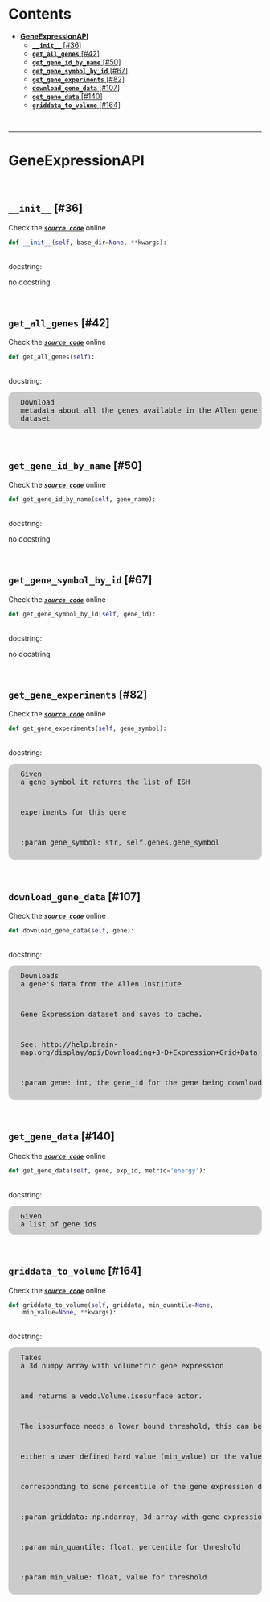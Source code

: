



Contents
========

* [**GeneExpressionAPI**](#geneexpressionapi)
	* [**`__init__`** [#36]](#__init__-36)
	* [**`get_all_genes`** [#42]](#get_all_genes-42)
	* [**`get_gene_id_by_name`** [#50]](#get_gene_id_by_name-50)
	* [**`get_gene_symbol_by_id`** [#67]](#get_gene_symbol_by_id-67)
	* [**`get_gene_experiments`** [#82]](#get_gene_experiments-82)
	* [**`download_gene_data`** [#107]](#download_gene_data-107)
	* [**`get_gene_data`** [#140]](#get_gene_data-140)
	* [**`griddata_to_volume`** [#164]](#griddata_to_volume-164)


&nbsp;

--------
# **GeneExpressionAPI**




&nbsp;
## **`__init__`** [#36]
  
Check the [***``source code``***](https://github.com/BrancoLab/BrainRender/tree/brainglobeintegration/blob/master/brainrender/gene_expression/api.py#L36) online

```python
def __init__(self, base_dir=None, **kwargs):
```

&nbsp;  
docstring:

no docstring

&nbsp;
## **`get_all_genes`** [#42]
  
Check the [***``source code``***](https://github.com/BrancoLab/BrainRender/tree/brainglobeintegration/blob/master/brainrender/gene_expression/api.py#L42) online

```python
def get_all_genes(self):
```

&nbsp;  
docstring:<pre style="background-color:rgba(0, 0, 0, .2);                     border-radius:12px;                     padding:12px 24px;                     box-shadow: 1px 1px 1px rgba(0, 0, 0, .1)">Download metadata about all the genes available in the Allen gene
    expression dataset
</pre>

&nbsp;
## **`get_gene_id_by_name`** [#50]
  
Check the [***``source code``***](https://github.com/BrancoLab/BrainRender/tree/brainglobeintegration/blob/master/brainrender/gene_expression/api.py#L50) online

```python
def get_gene_id_by_name(self, gene_name):
```

&nbsp;  
docstring:

no docstring

&nbsp;
## **`get_gene_symbol_by_id`** [#67]
  
Check the [***``source code``***](https://github.com/BrancoLab/BrainRender/tree/brainglobeintegration/blob/master/brainrender/gene_expression/api.py#L67) online

```python
def get_gene_symbol_by_id(self, gene_id):
```

&nbsp;  
docstring:

no docstring

&nbsp;
## **`get_gene_experiments`** [#82]
  
Check the [***``source code``***](https://github.com/BrancoLab/BrainRender/tree/brainglobeintegration/blob/master/brainrender/gene_expression/api.py#L82) online

```python
def get_gene_experiments(self, gene_symbol):
```

&nbsp;  
docstring:<pre style="background-color:rgba(0, 0, 0, .2);                     border-radius:12px;                     padding:12px 24px;                     box-shadow: 1px 1px 1px rgba(0, 0, 0, .1)">Given a gene_symbol it returns the list of ISH

experiments for this gene

:param gene_symbol: str, self.genes.gene_symbol
</pre>

&nbsp;
## **`download_gene_data`** [#107]
  
Check the [***``source code``***](https://github.com/BrancoLab/BrainRender/tree/brainglobeintegration/blob/master/brainrender/gene_expression/api.py#L107) online

```python
def download_gene_data(self, gene):
```

&nbsp;  
docstring:<pre style="background-color:rgba(0, 0, 0, .2);                     border-radius:12px;                     padding:12px 24px;                     box-shadow: 1px 1px 1px rgba(0, 0, 0, .1)">Downloads a gene's data from the Allen Institute

Gene Expression dataset and saves to cache.

See: http://help.brain-
    map.org/display/api/Downloading+3-D+Expression+Grid+Data

:param gene: int, the gene_id for the gene being downloaded.
</pre>

&nbsp;
## **`get_gene_data`** [#140]
  
Check the [***``source code``***](https://github.com/BrancoLab/BrainRender/tree/brainglobeintegration/blob/master/brainrender/gene_expression/api.py#L140) online

```python
def get_gene_data(self, gene, exp_id, metric='energy'):
```

&nbsp;  
docstring:<pre style="background-color:rgba(0, 0, 0, .2);                     border-radius:12px;                     padding:12px 24px;                     box-shadow: 1px 1px 1px rgba(0, 0, 0, .1)">Given a list of gene ids
</pre>

&nbsp;
## **`griddata_to_volume`** [#164]
  
Check the [***``source code``***](https://github.com/BrancoLab/BrainRender/tree/brainglobeintegration/blob/master/brainrender/gene_expression/api.py#L164) online

```python
def griddata_to_volume(self, griddata, min_quantile=None,
    min_value=None, **kwargs):
```

&nbsp;  
docstring:<pre style="background-color:rgba(0, 0, 0, .2);                     border-radius:12px;                     padding:12px 24px;                     box-shadow: 1px 1px 1px rgba(0, 0, 0, .1)">Takes a 3d numpy array with volumetric gene expression

and returns a vedo.Volume.isosurface actor.

The isosurface needs a lower bound threshold, this can be

either a user defined hard value (min_value) or the value

corresponding to some percentile of the gene expression data.

:param griddata: np.ndarray, 3d array with gene expression data

:param min_quantile: float, percentile for threshold

:param min_value: float, value for threshold
</pre>